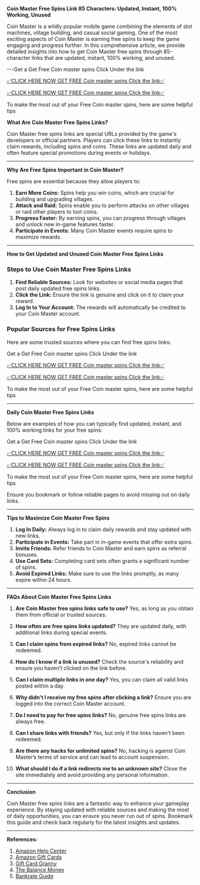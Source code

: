 **Coin Master Free Spins Link 85 Characters: Updated, Instant, 100% Working, Unused**

Coin Master is a wildly popular mobile game combining the elements of slot machines, village building, and casual social gaming. One of the most exciting aspects of Coin Master is earning free spins to keep the game engaging and progress further. In this comprehensive article, we provide detailed insights into how to get Coin Master free spins through 85-character links that are updated, instant, 100% working, and unused.

---Get a  Get Free Coin master spins Click Under the link

[✅CLICK HERE NOW GET FREE Coin master spins Click the link✅](https://dmfarid.com/coinmaster/)

[✅CLICK HERE NOW GET FREE Coin master spins Click the link✅](https://dmfarid.com/coinmaster/)

To make the most out of your Free Coin master spins,
here are some helpful tips

**What Are Coin Master Free Spins Links?**

Coin Master free spins links are special URLs provided by the game's developers or official partners. Players can click these links to instantly claim rewards, including spins and coins. These links are updated daily and often feature special promotions during events or holidays.

---

**Why Are Free Spins Important in Coin Master?**

Free spins are essential because they allow players to:

1. **Earn More Coins:** Spins help you win coins, which are crucial for building and upgrading villages.
2. **Attack and Raid:** Spins enable you to perform attacks on other villages or raid other players to loot coins.
3. **Progress Faster:** By earning spins, you can progress through villages and unlock new in-game features faster.
4. **Participate in Events:** Many Coin Master events require spins to maximize rewards.

---

**How to Get Updated and Unused Coin Master Free Spins Links**

### Steps to Use Coin Master Free Spins Links

1. **Find Reliable Sources:** Look for websites or social media pages that post daily updated free spins links.
2. **Click the Link:** Ensure the link is genuine and click on it to claim your reward.
3. **Log In to Your Account:** The rewards will automatically be credited to your Coin Master account.

### Popular Sources for Free Spins Links

Here are some trusted sources where you can find free spins links:

Get a  Get Free Coin master spins Click Under the link

[✅CLICK HERE NOW GET FREE Coin master spins Click the link✅](https://dmfarid.com/coinmaster/)

[✅CLICK HERE NOW GET FREE Coin master spins Click the link✅](https://dmfarid.com/coinmaster/)

To make the most out of your Free Coin master spins,
here are some helpful tips

---

**Daily Coin Master Free Spins Links**

Below are examples of how you can typically find updated, instant, and 100% working links for your free spins:

Get a  Get Free Coin master spins Click Under the link

[✅CLICK HERE NOW GET FREE Coin master spins Click the link✅](https://dmfarid.com/coinmaster/)

[✅CLICK HERE NOW GET FREE Coin master spins Click the link✅](https://dmfarid.com/coinmaster/)

To make the most out of your Free Coin master spins,
here are some helpful tips

Ensure you bookmark or follow reliable pages to avoid missing out on daily links.

---

**Tips to Maximize Coin Master Free Spins**

1. **Log In Daily:** Always log in to claim daily rewards and stay updated with new links.
2. **Participate in Events:** Take part in in-game events that offer extra spins.
3. **Invite Friends:** Refer friends to Coin Master and earn spins as referral bonuses.
4. **Use Card Sets:** Completing card sets often grants a significant number of spins.
5. **Avoid Expired Links:** Make sure to use the links promptly, as many expire within 24 hours.

---

**FAQs About Coin Master Free Spins Links**

1. **Are Coin Master free spins links safe to use?**
   Yes, as long as you obtain them from official or trusted sources.

2. **How often are free spins links updated?**
   They are updated daily, with additional links during special events.

3. **Can I claim spins from expired links?**
   No, expired links cannot be redeemed.

4. **How do I know if a link is unused?**
   Check the source's reliability and ensure you haven’t clicked on the link before.

5. **Can I claim multiple links in one day?**
   Yes, you can claim all valid links posted within a day.

6. **Why didn't I receive my free spins after clicking a link?**
   Ensure you are logged into the correct Coin Master account.

7. **Do I need to pay for free spins links?**
   No, genuine free spins links are always free.

8. **Can I share links with friends?**
   Yes, but only if the links haven't been redeemed.

9. **Are there any hacks for unlimited spins?**
   No, hacking is against Coin Master’s terms of service and can lead to account suspension.

10. **What should I do if a link redirects me to an unknown site?**
    Close the site immediately and avoid providing any personal information.

---

**Conclusion**

Coin Master free spins links are a fantastic way to enhance your gameplay experience. By staying updated with reliable sources and making the most of daily opportunities, you can ensure you never run out of spins. Bookmark this guide and check back regularly for the latest insights and updates.

---

**References:**

1. [Amazon Help Center](hhttps://dmfarid.com/coinmaster/)
2. [Amazon Gift Cards](https://dmfarid.com/coinmaster/)
3. [Gift Card Granny](https://dmfarid.com/coinmaster/)
4. [The Balance Money](https://dmfarid.com/coinmaster/)
5. [Bankrate Guide](https://dmfarid.com/coinmaster/)

